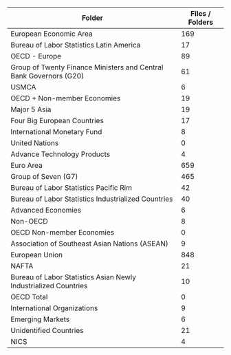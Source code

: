 | Folder                                                             |   Files / Folders |
|--------------------------------------------------------------------|-------------------|
| European Economic Area                                             |               169 |
| Bureau of Labor Statistics Latin America                           |                17 |
| OECD - Europe                                                      |                89 |
| Group of Twenty Finance Ministers and Central Bank Governors (G20) |                61 |
| USMCA                                                              |                 6 |
| OECD + Non-member Economies                                        |                19 |
| Major 5 Asia                                                       |                19 |
| Four Big European Countries                                        |                17 |
| International Monetary Fund                                        |                 8 |
| United Nations                                                     |                 0 |
| Advance Technology Products                                        |                 4 |
| Euro Area                                                          |               659 |
| Group of Seven (G7)                                                |               465 |
| Bureau of Labor Statistics Pacific Rim                             |                42 |
| Bureau of Labor Statistics Industrialized Countries                |                40 |
| Advanced Economies                                                 |                 6 |
| Non-OECD                                                           |                 8 |
| OECD Non-member Economies                                          |                 0 |
| Association of Southeast Asian Nations (ASEAN)                     |                 9 |
| European Union                                                     |               848 |
| NAFTA                                                              |                21 |
| Bureau of Labor Statistics Asian Newly Industrialized Countries    |                10 |
| OECD Total                                                         |                 0 |
| International Organizations                                        |                 9 |
| Emerging Markets                                                   |                 6 |
| Unidentified Countries                                             |                21 |
| NICS                                                               |                 4 |